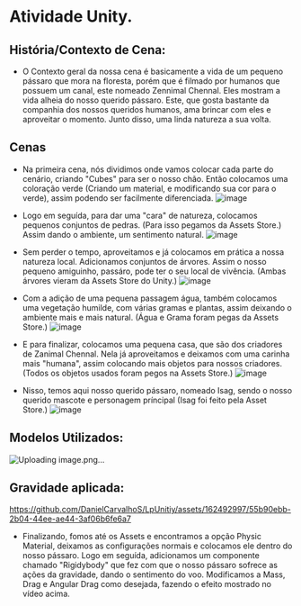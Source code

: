 # Atividade Unity.

## História/Contexto de Cena:
- O Contexto geral da nossa cena é basicamente a vida de um pequeno pássaro que mora na floresta, porém que é filmado por humanos que possuem um canal, este nomeado Zennimal Chennal. Eles mostram a vida alheia do nosso querido pássaro. Este, que gosta bastante da companhia dos nossos queridos humanos, ama brincar com eles e aproveitar o momento. Junto disso, uma linda natureza a sua volta.

## Cenas
- Na primeira cena, nós dividimos onde vamos colocar cada parte do cenário, criando "Cubes" para ser o nosso chão. Então colocamos uma coloração verde (Criando um material, e modificando sua cor para o verde), assim podendo ser facilmente diferenciada.
![image](https://github.com/DanielCarvalhoS/LpUnitiy/assets/162492997/13efb44c-2a4f-44f4-860a-0ac699378bac)

- Logo em seguída, para dar uma "cara" de natureza, colocamos pequenos conjuntos de pedras. (Para isso pegamos da Assets Store.) Assim dando o ambiente, um sentimento natural.
![image](https://github.com/DanielCarvalhoS/LpUnitiy/assets/162492997/3be22c4b-7008-4e61-9d64-fc9e4a80b37f)

- Sem perder o tempo, aproveitamos e já colocamos em prática a nossa natureza local. Adicionamos conjuntos de árvores. Assim o nosso pequeno amiguinho, passáro, pode ter o seu local de vivência. (Ambas árvores vieram da Assets Store do Unity.)
![image](https://github.com/DanielCarvalhoS/LpUnitiy/assets/162492997/e1d15bd9-b939-480d-93b1-394bd92b3839)

- Com a adição de uma pequena passagem água, também colocamos uma vegetação humilde, com várias gramas e plantas, assim deixando o ambiente mais e mais natural. (Água e Grama foram pegas da Assets Store.)
![image](https://github.com/DanielCarvalhoS/LpUnitiy/assets/162492997/b77f27f4-7db6-4a6f-bf42-ca01b4db0185)

- E para finalizar, colocamos uma pequena casa, que são dos criadores de Zanimal Chennal. Nela já aproveitamos e deixamos com uma carinha mais "humana", assim colocando mais objetos para nossos criadores. (Todos os objetos usados foram pegos na Assets Store.)
![image](https://github.com/DanielCarvalhoS/LpUnitiy/assets/162492997/94676f32-f7ea-4939-adfa-e47fec35fae3)

- Nisso, temos aqui nosso querido pássaro, nomeado Isag, sendo o nosso querido mascote e personagem príncipal (Isag foi feito pela Asset Store.)
![image](https://github.com/DanielCarvalhoS/LpUnitiy/assets/162492997/17c700d0-6923-4d60-bece-b03ce2c32abf)

## Modelos Utilizados:
![Uploading image.png…]()


## Gravidade aplicada:
https://github.com/DanielCarvalhoS/LpUnitiy/assets/162492997/55b90ebb-2b04-44ee-ae44-3af06b6fe6a7

- Finalizando, fomos até os Assets e encontramos a opção Physic Material, deixamos as configurações normais e colocamos ele dentro do nosso pássaro. Logo em seguída, adicionamos um componente chamado "Rigidybody" que fez com que o nosso pássaro sofrece as ações da gravidade, dando o sentimento do voo. Modificamos a Mass, Drag e Angular Drag como desejada, fazendo o efeito mostrado no vídeo acima.
